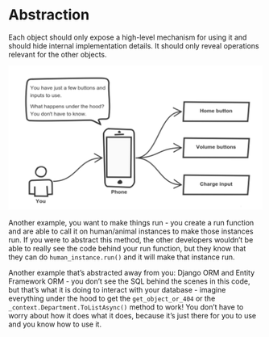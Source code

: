 # Abstraction
Each object should only expose a high-level mechanism for using it and should hide internal implementation details. It should only reveal operations relevant for the other objects.

![abstraction](../images/abstraction.png)

Another example, you want to make things run - you create a run function and are able to call it on human/animal instances to make those instances run. If you were to abstract this method, the other developers wouldn’t be able to really see the code behind your run function, but they know that they can do `human_instance.run()` and it will make that instance run. 

Another example that’s abstracted away from you: 
Django ORM and Entity Framework ORM - you don’t see the SQL behind the scenes in this code, but that’s what it is doing to interact with your database - imagine everything under the hood to get the `get_object_or_404` or the `_context.Department.ToListAsync()` method to work! You don’t have to worry about how it does what it does, because it’s just there for you to use and you know how to use it.